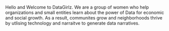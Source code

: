 Hello and Welcome to DataGirlz. 
We are a group of women who help organizations and small entities learn about the power of Data for economic and social growth. 
As a result, communites grow and neighborhoods thrive by utlising technology and narraitve to generate data narratives. 

<!--
OUR PROCESS: 
We use data to generate moving data narratives & generate impact for small businesses and organizations. 
By using data, orgs and businesses can show suport for 

WHO AM I: MY NAME IS SARAH WRIGHT, I AM A MEMBER OF DG
WHAT DO I DO: I USE DATA TO GENERATE MOVING DATA NARRATIVES & GENERATE IMPACT FOT DMALL ORGS
WHO FOR: FOR NEIGHBORHOODS & COMMUNITIES 
WHAT DO THEY NEED: NEED TO BE HEARD & PARTICIPATE IN THE TECH USED TO SERVE THEM
HOW DO THEY CHANGE: AS A RESULT, COMMUNITIES & ORGS FIND WAYS TO SUPPORT THEMSELVES INDEPENDENTLY & GROW IN DIVERSITY & CULTURE
-->



<!---
DataGirlz/DataGirlz is a ✨ special ✨ repository because its `README.md` (this file) appears on your GitHub profile.
You can click the Preview link to take a look at your changes.
--->
